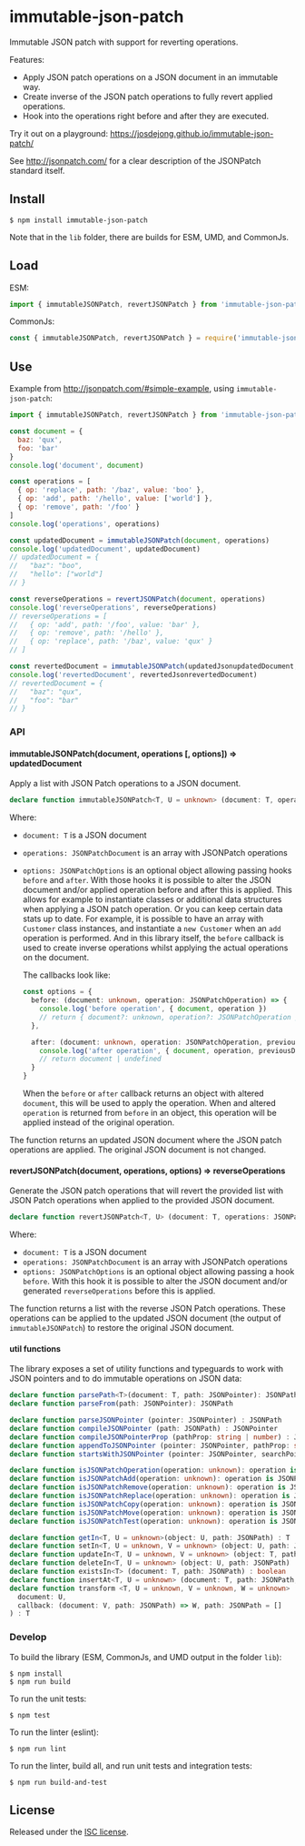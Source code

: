 # immutable-json-patch

Immutable JSON patch with support for reverting operations.

Features:

- Apply JSON patch operations on a JSON document in an immutable way.
- Create inverse of the JSON patch operations to fully revert applied operations.
- Hook into the operations right before and after they are executed.

Try it out on a playground: https://josdejong.github.io/immutable-json-patch/

See http://jsonpatch.com/ for a clear description of the JSONPatch standard itself.


## Install

```
$ npm install immutable-json-patch
```

Note that in the `lib` folder, there are builds for ESM, UMD, and CommonJs.

## Load

ESM:

```js
import { immutableJSONPatch, revertJSONPatch } from 'immutable-json-patch'
```

CommonJs:

```js
const { immutableJSONPatch, revertJSONPatch } = require('immutable-json-patch')
```


## Use

Example from http://jsonpatch.com/#simple-example, using `immutable-json-patch`:

```js
import { immutableJSONPatch, revertJSONPatch } from 'immutable-json-patch'

const document = {
  baz: 'qux',
  foo: 'bar'
}
console.log('document', document)

const operations = [
  { op: 'replace', path: '/baz', value: 'boo' },
  { op: 'add', path: '/hello', value: ['world'] },
  { op: 'remove', path: '/foo' }
]
console.log('operations', operations)

const updatedDocument = immutableJSONPatch(document, operations)
console.log('updatedDocument', updatedDocument)
// updatedDocument = {
//   "baz": "boo",
//   "hello": ["world"]
// }

const reverseOperations = revertJSONPatch(document, operations)
console.log('reverseOperations', reverseOperations)
// reverseOperations = [
//   { op: 'add', path: '/foo', value: 'bar' },
//   { op: 'remove', path: '/hello' },
//   { op: 'replace', path: '/baz', value: 'qux' }
// ]

const revertedDocument = immutableJSONPatch(updatedJsonupdatedDocument, reverseOperations)
console.log('revertedDocument', revertedJsonrevertedDocument)
// revertedDocument = {
//   "baz": "qux",
//   "foo": "bar"
// }
```


### API

#### immutableJSONPatch(document, operations [, options]) => updatedDocument

Apply a list with JSON Patch operations to a JSON document.

```ts
declare function immutableJSONPatch<T, U = unknown> (document: T, operations: JSONPatchDocument, options?: JSONPatchOptions) : U
```

Where:

-   `document: T` is a JSON document
-   `operations: JSONPatchDocument` is an array with JSONPatch operations
-   `options: JSONPatchOptions` is an optional object allowing passing hooks `before` and `after`. With those hooks it is possible to alter the JSON document and/or applied operation before and after this is applied. This allows for example to instantiate classes or additional data structures when applying a JSON patch operation. Or you can keep certain data stats up to date. For example, it is possible to have an array with `Customer` class instances, and instantiate a `new Customer` when an `add` operation is performed. And in this library itself, the `before` callback is used to create inverse operations whilst applying the actual operations on the document.
 
    The callbacks look like:

    ```ts
    const options = {
      before: (document: unknown, operation: JSONPatchOperation) => {
        console.log('before operation', { document, operation })
        // return { document?: unknown, operation?: JSONPatchOperation } | undefined
      },
    
      after: (document: unknown, operation: JSONPatchOperation, previousDocument: unknown) => {
        console.log('after operation', { document, operation, previousDocument })
        // return document | undefined
      }
    }
    ```
    
    When the `before` or `after` callback returns an object with altered `document`, this will be used to apply the operation. When and altered `operation` is returned from `before` in an object, this operation will be applied instead of the original operation. 
    
The function returns an updated JSON document where the JSON patch operations are applied. The original JSON document is not changed.

#### revertJSONPatch(document, operations, options) => reverseOperations

Generate the JSON patch operations that will revert the provided list with JSON Patch operations when applied to the provided JSON document.

```ts
declare function revertJSONPatch<T, U> (document: T, operations: JSONPatchDocument, options?: RevertJSONPatchOptions) : JSONPatchDocument
```

Where:

-   `document: T` is a JSON document
-   `operations: JSONPatchDocument` is an array with JSONPatch operations
-   `options: JSONPatchOptions` is an optional object allowing passing a hook `before`. With this hook it is possible to alter the JSON document and/or generated `reverseOperations` before this is applied.

The function returns a list with the reverse JSON Patch operations. These operations can be applied to the updated JSON document (the output of `immutableJSONPatch`) to restore the original JSON document.

#### util functions

The library exposes a set of utility functions and typeguards to work with JSON pointers and to do immutable operations on JSON data:

```ts
declare function parsePath<T>(document: T, path: JSONPointer): JSONPath
declare function parseFrom(path: JSONPointer): JSONPath

declare function parseJSONPointer (pointer: JSONPointer) : JSONPath
declare function compileJSONPointer (path: JSONPath) : JSONPointer
declare function compileJSONPointerProp (pathProp: string | number) : JSONPointer
declare function appendToJSONPointer (pointer: JSONPointer, pathProp: string | number) : JSONPointer
declare function startsWithJSONPointer (pointer: JSONPointer, searchPointer: JSONPointer) : boolean

declare function isJSONPatchOperation(operation: unknown): operation is JSONPatchOperation
declare function isJSONPatchAdd(operation: unknown): operation is JSONPatchAdd
declare function isJSONPatchRemove(operation: unknown): operation is JSONPatchRemove
declare function isJSONPatchReplace(operation: unknown): operation is JSONPatchReplace
declare function isJSONPatchCopy(operation: unknown): operation is JSONPatchCopy
declare function isJSONPatchMove(operation: unknown): operation is JSONPatchMove
declare function isJSONPatchTest(operation: unknown): operation is JSONPatchTest

declare function getIn<T, U = unknown>(object: U, path: JSONPath) : T | undefined
declare function setIn<T, U = unknown, V = unknown> (object: U, path: JSONPath, value: V, createPath = false) : T
declare function updateIn<T, U = unknown, V = unknown> (object: T, path: JSONPath, transform: (value: U) => V) : T
declare function deleteIn<T, U = unknown> (object: U, path: JSONPath) : T
declare function existsIn<T> (document: T, path: JSONPath) : boolean
declare function insertAt<T, U = unknown> (document: T, path: JSONPath, value: U) : T
declare function transform <T, U = unknown, V = unknown, W = unknown> (
  document: U, 
  callback: (document: V, path: JSONPath) => W, path: JSONPath = []
) : T 
```

### Develop

To build the library (ESM, CommonJs, and UMD output in the folder `lib`):

```
$ npm install 
$ npm run build
```

To run the unit tests:

```
$ npm test
```

To run the linter (eslint):

```
$ npm run lint
```

To run the linter, build all, and run unit tests and integration tests:

```
$ npm run build-and-test
```


## License

Released under the [ISC license](LICENSE.md).
